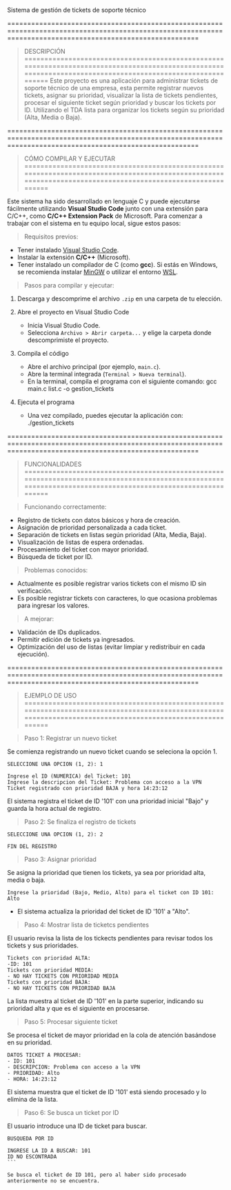 Sistema de gestión de tickets de soporte técnico

============================================================================================================================================================
> DESCRIPCIÓN
============================================================================================================================================================
Este proyecto es una aplicación para administrar tickets de soporte técnico de una empresa, esta permite registrar nuevos tickets, asignar su prioridad, visualizar la lista de tickets pendientes, procesar el siguiente ticket según prioridad y buscar los tickets por ID. Utilizando el TDA lista para organizar los tickets según su prioridad (Alta, Media o Baja).

============================================================================================================================================================
> CÓMO COMPILAR Y EJECUTAR
============================================================================================================================================================

Este sistema ha sido desarrollado en lenguaje C y puede ejecutarse fácilmente utilizando **Visual Studio Code** junto con una extensión para C/C++, como **C/C++ Extension Pack** de Microsoft. Para comenzar a trabajar con el sistema en tu equipo local, sigue estos pasos:

> Requisitos previos:

- Tener instalado [Visual Studio Code](https://code.visualstudio.com/).
- Instalar la extensión **C/C++** (Microsoft).
- Tener instalado un compilador de C (como **gcc**). Si estás en Windows, se recomienda instalar [MinGW](https://www.mingw-w64.org/) o utilizar el entorno [WSL](https://learn.microsoft.com/en-us/windows/wsl/).

> Pasos para compilar y ejecutar:

1.  Descarga y descomprime el archivo `.zip` en una carpeta de tu elección.

2.  Abre el proyecto en Visual Studio Code
    - Inicia Visual Studio Code.
    - Selecciona `Archivo > Abrir carpeta...` y elige la carpeta donde descomprimiste el proyecto.

3.  Compila el código
    - Abre el archivo principal (por ejemplo, `main.c`).
    - Abre la terminal integrada (`Terminal > Nueva terminal`).
    - En la terminal, compila el programa con el siguiente comando:
        gcc main.c list.c -o gestion_tickets

4.  Ejecuta el programa
    - Una vez compilado, puedes ejecutar la aplicación con:
        ./gestion_tickets
        
============================================================================================================================================================
> FUNCIONALIDADES
============================================================================================================================================================

> Funcionando correctamente:

- Registro de tickets con datos básicos y hora de creación.
- Asignación de prioridad personalizada a cada ticket.
- Separación de tickets en listas según prioridad (Alta, Media, Baja).
- Visualización de listas de espera ordenadas.
- Procesamiento del ticket con mayor prioridad.
- Búsqueda de ticket por ID.

> Problemas conocidos:

- Actualmente es posible registrar varios tickets con el mismo ID sin verificación.
- Es posible registrar tickets con caracteres, lo que ocasiona problemas para ingresar los valores.

> A mejorar:

- Validación de IDs duplicados.
- Permitir edición de tickets ya ingresados.
- Optimización del uso de listas (evitar limpiar y redistribuir en cada ejecución).


============================================================================================================================================================
> EJEMPLO DE USO
============================================================================================================================================================

> Paso 1: Registrar un nuevo ticket

Se comienza registrando un nuevo ticket cuando se seleciona la opción 1.

```
SELECCIONE UNA OPCION (1, 2): 1

Ingrese el ID (NUMERICA) del Ticket: 101
Ingrese la descripcion del Ticket: Problema con acceso a la VPN
Ticket registrado con prioridad BAJA y hora 14:23:12
```

El sistema registra el ticket de ID '101' con una prioridad inicial "Bajo" y guarda la hora actual de registro.

> Paso 2: Se finaliza el registro de tickets

```
SELECCIONE UNA OPCION (1, 2): 2

FIN DEL REGISTRO
```

> Paso 3: Asignar prioridad

Se asigna la prioridad que tienen los tickets, ya sea por prioridad alta, media o baja.

```
Ingrese la prioridad (Bajo, Medio, Alto) para el ticket con ID 101: Alto
```
* El sistema actualiza la prioridad del ticket de ID '101' a "Alto".

> Paso 4: Mostrar lista de ticketcs pendientes

El usuario revisa la lista de los tickects pendientes para revisar todos los tickets y sus prioridades.

```
Tickets con prioridad ALTA: 
-ID: 101
Tickets con prioridad MEDIA: 
- NO HAY TICKETS CON PRIORIDAD MEDIA
Tickets con prioridad BAJA: 
- NO HAY TICKETS CON PRIORIDAD BAJA
```

La lista muestra al ticket de ID '101' en la parte superior, indicando su prioridad alta y que es el siguiente en procesarse.

> Paso 5: Procesar siguiente ticket

Se procesa el ticket de mayor prioridad en la cola de atención basándose en su prioridad.

```
DATOS TICKET A PROCESAR:
- ID: 101
- DESCRIPCION: Problema con acceso a la VPN
- PRIORIDAD: Alto
- HORA: 14:23:12
```

El sistema muestra que el ticket de ID '101' está siendo procesado y lo elimina de la lista.

> Paso 6: Se busca un ticket por ID

El usuario introduce una ID de ticket para buscar.

````
BUSQUEDA POR ID

INGRESE LA ID A BUSCAR: 101
ID NO ESCONTRADA
```

Se busca el ticket de ID 101, pero al haber sido procesado anteriormente no se encuentra.